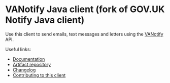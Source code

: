 # VANotify Java client (fork of GOV.UK Notify Java client)

Use this client to send emails, text messages and letters using the [VANotify](https://notifications.va.gov) API.

Useful links:

- [Documentation](https://docs.notifications.service.gov.uk/java.html)
- [Artifact repository](https://github.com/department-of-veterans-affairs/notifications-java-client/packages/990487)
- [Changelog](https://github.com/department-of-veterans-affairs/notifications-java-client/blob/master/CHANGELOG.md)
- [Contributing to this client](https://github.com/department-of-veterans-affairs/notifications-java-client/blob/master/CONTRIBUTING.md)
